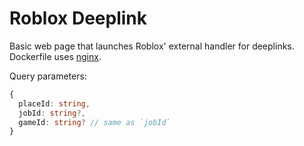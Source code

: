# Roblox Deeplink

Basic web page that launches Roblox' external handler for deeplinks.
Dockerfile uses [nginx](https://nginx.org/en/).

Query parameters:

```ts
{
  placeId: string,
  jobId: string?,
  gameId: string? // same as `jobId`
}
```
